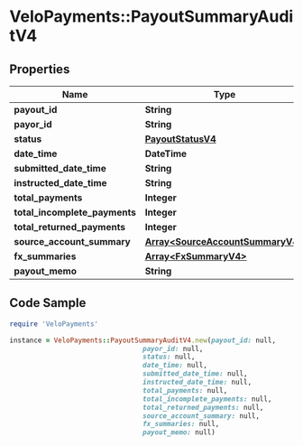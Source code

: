 # VeloPayments::PayoutSummaryAuditV4

## Properties

Name | Type | Description | Notes
------------ | ------------- | ------------- | -------------
**payout_id** | **String** |  | 
**payor_id** | **String** |  | [optional] 
**status** | [**PayoutStatusV4**](PayoutStatusV4.md) |  | 
**date_time** | **DateTime** |  | [optional] 
**submitted_date_time** | **String** |  | 
**instructed_date_time** | **String** |  | [optional] 
**total_payments** | **Integer** |  | [optional] 
**total_incomplete_payments** | **Integer** |  | [optional] 
**total_returned_payments** | **Integer** |  | [optional] 
**source_account_summary** | [**Array&lt;SourceAccountSummaryV4&gt;**](SourceAccountSummaryV4.md) |  | [optional] 
**fx_summaries** | [**Array&lt;FxSummaryV4&gt;**](FxSummaryV4.md) |  | [optional] 
**payout_memo** | **String** |  | [optional] 

## Code Sample

```ruby
require 'VeloPayments'

instance = VeloPayments::PayoutSummaryAuditV4.new(payout_id: null,
                                 payor_id: null,
                                 status: null,
                                 date_time: null,
                                 submitted_date_time: null,
                                 instructed_date_time: null,
                                 total_payments: null,
                                 total_incomplete_payments: null,
                                 total_returned_payments: null,
                                 source_account_summary: null,
                                 fx_summaries: null,
                                 payout_memo: null)
```


